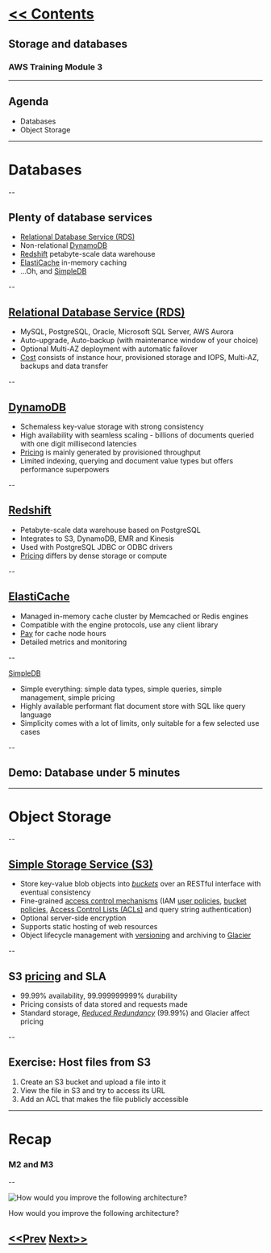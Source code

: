 # [<< Contents](README.md)

## Storage and databases
### AWS Training Module 3

---

## Agenda

- Databases
- Object Storage

---

# Databases

--

## Plenty of database services

- [Relational Database Service (RDS)](http://aws.amazon.com/rds/)
- Non-relational [DynamoDB](http://aws.amazon.com/dynamodb/)
- [Redshift](http://aws.amazon.com/redshift/) petabyte-scale data warehouse
- [ElastiCache](http://aws.amazon.com/elasticache/) in-memory caching
- ...Oh, and [SimpleDB](http://aws.amazon.com/simpledb/)

--

## [Relational Database Service (RDS)](http://aws.amazon.com/rds/)

- MySQL, PostgreSQL, Oracle, Microsoft SQL Server, AWS Aurora
- Auto-upgrade, Auto-backup (with maintenance window of your choice)
- Optional Multi-AZ deployment with automatic failover
- [Cost](http://aws.amazon.com/rds/pricing/) consists of instance hour, provisioned storage and IOPS, Multi-AZ, backups and data transfer

--

## [DynamoDB](http://aws.amazon.com/dynamodb/)

- Schemaless key-value storage with strong consistency
- High availability with seamless scaling - billions of documents queried with one digit millisecond latencies
- [Pricing](http://aws.amazon.com/dynamodb/pricing/) is mainly generated by provisioned throughput
- Limited indexing, querying and document value types but offers performance superpowers

--

## [Redshift](http://aws.amazon.com/redshift/)

- Petabyte-scale data warehouse based on PostgreSQL
- Integrates to S3, DynamoDB, EMR and Kinesis
- Used with PostgreSQL JDBC or ODBC drivers
- [Pricing](http://aws.amazon.com/redshift/pricing/) differs by dense storage or compute

--

## [ElastiCache](http://aws.amazon.com/elasticache/)

- Managed in-memory cache cluster by Memcached or Redis engines
- Compatible with the engine protocols, use any client library
- [Pay](http://aws.amazon.com/elasticache/pricing/) for cache node hours
- Detailed metrics and monitoring

--

[SimpleDB](http://aws.amazon.com/simpledb/)

- Simple everything: simple data types, simple queries, simple management, simple pricing
- Highly available performant flat document store with SQL like query language
- Simplicity comes with a lot of limits, only suitable for a few selected use cases

--

## Demo: Database under 5 minutes

---

# Object Storage

--

## [Simple Storage Service (S3)](http://aws.amazon.com/s3/)

- Store key-value blob objects into [*buckets*](http://docs.aws.amazon.com/AmazonS3/latest/dev/UsingBucket.html) over an RESTful interface with eventual consistency
- Fine-grained [access control mechanisms](http://docs.aws.amazon.com/AmazonS3/latest/dev/access-control-overview.html) (IAM [user policies](http://docs.aws.amazon.com/AmazonS3/latest/dev/example-policies-s3.html), [bucket policies](http://docs.aws.amazon.com/AmazonS3/latest/dev/example-bucket-policies.html), [Access Control Lists (ACLs)](http://docs.aws.amazon.com/AmazonS3/latest/dev/S3_ACLs_UsingACLs.html) and query string authentication)
- Optional server-side encryption
- Supports static hosting of web resources
- Object lifecycle management with [versioning](http://docs.aws.amazon.com/AmazonS3/latest/dev/Versioning.html) and archiving to [Glacier](http://aws.amazon.com/glacier/)

--

## S3 [pricing](http://aws.amazon.com/s3/pricing/) and SLA

- 99.99% availability, 99.999999999% durability
- Pricing consists of data stored and requests made
- Standard storage, [*Reduced Redundancy*](http://aws.amazon.com/s3/details/) (99.99%) and Glacier affect pricing

--

## Exercise: Host files from S3

1. Create an S3 bucket and upload a file into it
2. View the file in S3 and try to access its URL
3. Add an ACL that makes the file publicly accessible


---

# Recap

### M2 and M3

--

![How would you improve the following architecture?](images/improvable_architecture.png)

How would you improve the following architecture?

##
## [<<Prev](02-compute.md) [Next>>](04-application_services.md)

